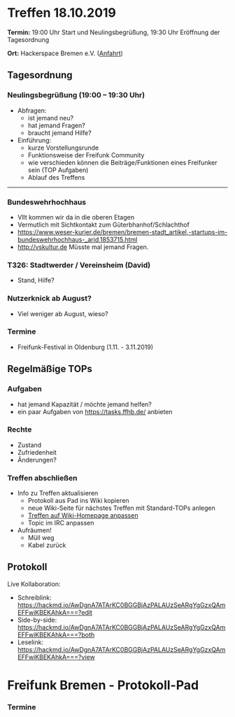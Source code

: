 # Treffen 18.10.2019

**Termin:** 19:00 Uhr Start und Neulingsbegrüßung, 19:30 Uhr Eröffnung der Tagesordnung

**Ort:** Hackerspace Bremen e.V. ([Anfahrt](https://www.hackerspace-bremen.de/anfahrt/))

## Tagesordnung
### Neulingsbegrüßung (19:00 – 19:30 Uhr)

- Abfragen:
    - ist jemand neu?
    - hat jemand Fragen?
    - braucht jemand Hilfe?
- Einführung:
    - kurze Vorstellungsrunde
    - Funktionsweise der Freifunk Community
    - wie verschieden können die Beiträge/Funktionen eines Freifunker sein (TOP Aufgaben)
    - Ablauf des Treffens

---

### Bundeswehrhochhaus
- Vllt kommen wir da in die oberen Etagen
- Vermutlich mit Sichtkontakt zum Güterbhanhof/Schlachthof
- https://www.weser-kurier.de/bremen/bremen-stadt_artikel,-startups-im-bundeswehrhochhaus-_arid,1853715.html
- http://vskultur.de
Müsste mal jemand Fragen.

### T326: Stadtwerder / Vereinsheim (David)
- Stand, Hilfe?

### Nutzerknick ab August?
- Viel weniger ab August, wieso?

### Termine
* Freifunk-Festival in Oldenburg (1.11. - 3.11.2019)

## Regelmäßige TOPs
### Aufgaben

- hat jemand Kapazität / möchte jemand helfen?
- ein paar Aufgaben von https://tasks.ffhb.de/ anbieten

### Rechte

- Zustand
- Zufriedenheit
- Änderungen?

### Treffen abschließen

- Info zu Treffen aktualisieren
  - Protokoll aus Pad ins Wiki kopieren
  - neue Wiki-Seite für nächstes Treffen mit Standard-TOPs anlegen
  - [Treffen auf Wiki-Homepage anpassen](https://wiki.bremen.freifunk.net/Home)
  - Topic im IRC anpassen
- Aufräumen!
  - Müll weg
  - Kabel zurück

## Protokoll

Live Kollaboration:

* Schreiblink: https://hackmd.io/AwDgnA7ATArKC0BGGBjAzPALAUzSeARgYgGzxQAmEFFwiKBEKAhkA===?edit
* Side-by-side: https://hackmd.io/AwDgnA7ATArKC0BGGBjAzPALAUzSeARgYgGzxQAmEFFwiKBEKAhkA===?both
* Leselink: https://hackmd.io/AwDgnA7ATArKC0BGGBjAzPALAUzSeARgYgGzxQAmEFFwiKBEKAhkA===?view

# Freifunk Bremen - Protokoll-Pad
<!--
## Protokoll-Anleitung
- erst ab "### Anwesende" kopieren und ins Wiki übertragen!
Unten anfügen und bestehendes "### Anwesende" überschreiben  
- Termine bitte nicht ins Protokoll, sondern darüber in der Tagesordnung vermerken, sonst ist es doppelt
-->

### Termine
